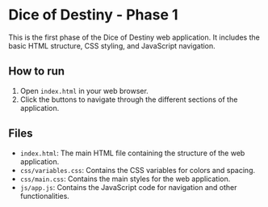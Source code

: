 # Dice of Destiny - Phase 1

This is the first phase of the Dice of Destiny web application. It includes the basic HTML structure, CSS styling, and JavaScript navigation.

## How to run

1. Open `index.html` in your web browser.
2. Click the buttons to navigate through the different sections of the application.

## Files

- `index.html`: The main HTML file containing the structure of the web application.
- `css/variables.css`: Contains the CSS variables for colors and spacing.
- `css/main.css`: Contains the main styles for the web application.
- `js/app.js`: Contains the JavaScript code for navigation and other functionalities.
